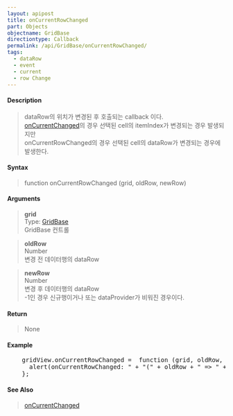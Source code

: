 ```yaml
---
layout: apipost
title: onCurrentRowChanged
part: Objects
objectname: GridBase
directiontype: Callback
permalink: /api/GridBase/onCurrentRowChanged/
tags:
  - dataRow
  - event
  - current
  - row Change
---
```



#### Description

> dataRow의 위치가 변경된 후 호출되는 callback 이다.  
> [onCurrentChanged](/api/GridBase/onCurrentChanged)의 경우 선택된 cell의 itemIndex가 변경되는 경우 발생되지만  
> onCurrentRowChanged의 경우 선택된 cell의 dataRow가 변경되는 경우에 발생한다. 

#### Syntax

> function onCurrentRowChanged (grid, oldRow, newRow)  

#### Arguments

> **grid**  
> Type: [GridBase](/api/GridBase/)  
> GridBase 컨트롤  

> **oldRow**  
> Number  
> 변경 전 데이터행의 dataRow  

> **newRow**  
> Number  
> 변경 후 데이터행의 dataRow     
> -1인 경우 신규행이거나 또는 dataProvider가 비워진 경우이다.  

#### Return

> None  

#### Example

<pre class="prettyprint">
    gridView.onCurrentRowChanged =  function (grid, oldRow, newRow) {
      alert(onCurrentRowChanged: " + "(" + oldRow + " => " + newRow + ")");
    };
</pre>

#### See Also
> [onCurrentChanged](/api/GridBase/onCurrentChanged)